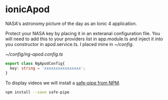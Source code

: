 # ionicApod

NASA's astronomy picture of the day as an Ionic 4 application.

Protect your NASA key by placing it in an exteranal configuration file. You will need to add this to your providers list in app.module.ts and inject it into you constructor in apod.service.ts. I placed mine in *~/config*.

*~/config/ng-apod.config.ts*
```ts
export class NgApodConfig{
  key: string = 'xxxxxxxxxxxxxxxx';
}
```
To display videos we will install a [safe-pipe from NPM](https://www.npmjs.com/package/safe-pipe).

```sh
npm install --save safe-pipe
```
